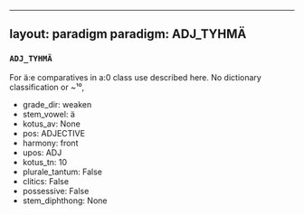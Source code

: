 
---
layout: paradigm
paradigm: ADJ_TYHMÄ
---
### ` ADJ_TYHMÄ `

For ä:e comparatives in a:0 class use described here. No dictionary classification or ~¹⁰, 
* grade_dir: weaken
* stem_vowel: ä
* kotus_av: None
* pos: ADJECTIVE
* harmony: front
* upos: ADJ
* kotus_tn: 10
* plurale_tantum: False
* clitics: False
* possessive: False
* stem_diphthong: None
